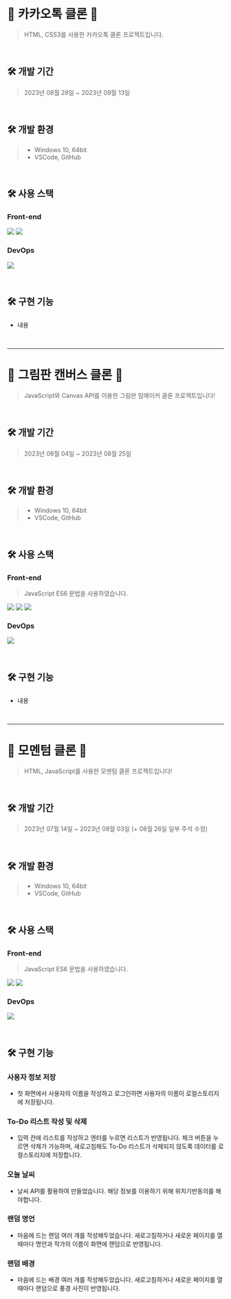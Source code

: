 # 💬 카카오톡 클론 💬
> HTML, CSS3를 사용한 카카오톡 클론 프로젝트입니다.
<br>

## 🛠 개발 기간
> 2023년 08월 28일 ~ 2023년 09월 13일
<br>

## 🛠 개발 환경
> * Windows 10, 64bit
> * VSCode, GitHub
<br>

## 🛠 사용 스택
### Front-end
  <p>
    <!-- HTML5 스킬 아이콘 -->
    <img src="https://img.shields.io/badge/HTML5-E34F26?style=for-the-badge&logo=html5&logoColor=white"/>
    <!-- CSS3 스킬 아이콘 -->
    <img src="https://img.shields.io/badge/CSS3-1572B6?style=for-the-badge&logo=CSS3&logoColor=white">
  </p>

### DevOps
  <p>
    <!-- GitHub 스킬 아이콘 -->
    <img src="https://img.shields.io/badge/GitHub-100000?style=for-the-badge&logo=github&logoColor=white"/>
  </p>
<br>

## 🛠 구현 기능
### 
* 내용
<br>


----------------------------------------------------------------------------------------------------
# 🎨 그림판 캔버스 클론 🎨
> JavaScript와 Canvas API를 이용한 그림판 밈메이커 클론 프로젝트입니다!
<br>

## 🛠 개발 기간
> 2023년 08월 04일 ~ 2023년 08월 25일
<br>

## 🛠 개발 환경
> * Windows 10, 64bit
> * VSCode, GitHub
<br>

## 🛠 사용 스택
### Front-end
> JavaScript ES6 문법을 사용하였습니다.
  <p>
    <!-- HTML5 스킬 아이콘 -->
    <img src="https://img.shields.io/badge/HTML5-E34F26?style=for-the-badge&logo=html5&logoColor=white"/>
    <!-- CSS3 스킬 아이콘 -->
    <img src="https://img.shields.io/badge/CSS3-1572B6?style=for-the-badge&logo=CSS3&logoColor=white">
    <!-- JavaScript 스킬 아이콘 -->
    <img src="https://img.shields.io/badge/JavaScript-F7DF1E?style=for-the-badge&logo=JavaScript&logoColor=white"/>
  </p>

### DevOps
  <p>
    <!-- GitHub 스킬 아이콘 -->
    <img src="https://img.shields.io/badge/GitHub-100000?style=for-the-badge&logo=github&logoColor=white"/>
  </p>
<br>

## 🛠 구현 기능
### 
* 내용
<br>


----------------------------------------------------------------------------------------------------
# 📒 모멘텀 클론 📒
> HTML, JavaScript를 사용한 모멘텀 클론 프로젝트입니다!
<br>

## 🛠 개발 기간
> 2023년 07월 14일 ~ 2023년 08월 03일
  (+ 08월 26일 일부 주석 수정)
<br>

## 🛠 개발 환경
> * Windows 10, 64bit
> * VSCode, GitHub
<br>

## 🛠 사용 스택
### Front-end
> JavaScript ES6 문법을 사용하였습니다.
  <p>
    <!-- HTML5 스킬 아이콘 -->
    <img src="https://img.shields.io/badge/HTML5-E34F26?style=for-the-badge&logo=html5&logoColor=white"/>
    <!-- JavaScript 스킬 아이콘 -->
    <img src="https://img.shields.io/badge/JavaScript-F7DF1E?style=for-the-badge&logo=JavaScript&logoColor=white"/>
  </p>

### DevOps
  <p>
    <!-- GitHub 스킬 아이콘 -->
    <img src="https://img.shields.io/badge/GitHub-100000?style=for-the-badge&logo=github&logoColor=white"/>
  </p>
<br>

## 🛠 구현 기능
### 사용자 정보 저장
* 첫 화면에서 사용자의 이름을 작성하고 로그인하면
  사용자의 이름이 로컬스토리지에 저장됩니다.
### To-Do 리스트 작성 및 삭제
 * 입력 칸에 리스트를 작성하고 엔터를 누르면 리스트가 반영됩니다.
   체크 버튼을 누르면 삭제가 가능하며,
   새로고침해도 To-Do 리스트가 삭제되지 않도록
  데이터를 로컬스토리지에 저장합니다.
### 오늘 날씨
 * 날씨 API를 활용하여 만들었습니다.
   해당 정보를 이용하기 위해 위치기반동의를 해야합니다.
### 랜덤 명언
 * 마음에 드는 랜덤 여러 개를 작성해두었습니다.
   새로고침하거나 새로운 페이지를 열 때마다
   명언과 작가의 이름이 화면에 랜덤으로 반영됩니다.
### 랜덤 배경
 * 마음에 드는 배경 여러 개를 작성해두었습니다.
   새로고침하거나 새로운 페이지를 열 때마다
   랜덤으로 풍경 사진이 반영됩니다.
